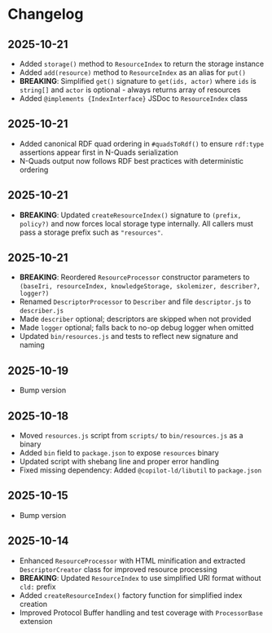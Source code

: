 # Changelog

## 2025-10-21

- Added `storage()` method to `ResourceIndex` to return the storage instance
- Added `add(resource)` method to `ResourceIndex` as an alias for `put()`
- **BREAKING**: Simplified `get()` signature to `get(ids, actor)` where `ids` is
  `string[]` and `actor` is optional - always returns array of resources
- Added `@implements {IndexInterface}` JSDoc to `ResourceIndex` class

## 2025-10-21

- Added canonical RDF quad ordering in `#quadsToRdf()` to ensure `rdf:type`
  assertions appear first in N-Quads serialization
- N-Quads output now follows RDF best practices with deterministic ordering

## 2025-10-21

- **BREAKING**: Updated `createResourceIndex()` signature to `(prefix, policy?)`
  and now forces local storage type internally. All callers must pass a storage
  prefix such as `"resources"`.

## 2025-10-21

- **BREAKING**: Reordered `ResourceProcessor` constructor parameters to
  `(baseIri, resourceIndex, knowledgeStorage, skolemizer, describer?, logger?)`
- Renamed `DescriptorProcessor` to `Describer` and file `descriptor.js` to
  `describer.js`
- Made `describer` optional; descriptors are skipped when not provided
- Made `logger` optional; falls back to no-op debug logger when omitted
- Updated `bin/resources.js` and tests to reflect new signature and naming

## 2025-10-19

- Bump version

## 2025-10-18

- Moved `resources.js` script from `scripts/` to `bin/resources.js` as a binary
- Added `bin` field to `package.json` to expose `resources` binary
- Updated script with shebang line and proper error handling
- Fixed missing dependency: Added `@copilot-ld/libutil` to `package.json`

## 2025-10-15

- Bump version

## 2025-10-14

- Enhanced `ResourceProcessor` with HTML minification and extracted
  `DescriptorCreator` class for improved resource processing
- **BREAKING**: Updated `ResourceIndex` to use simplified URI format without
  `cld:` prefix
- Added `createResourceIndex()` factory function for simplified index creation
- Improved Protocol Buffer handling and test coverage with `ProcessorBase`
  extension

